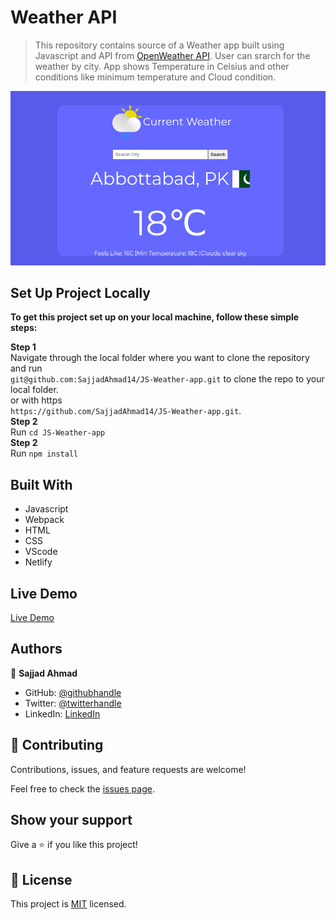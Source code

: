 # Weather API 

> This repository contains source of a Weather app built using Javascript and API from <a href = 'https://openweathermap.org/'>OpenWeather API</a>.
 User can srarch for the weather by city.
 App shows Temperature in Celsius and other conditions like minimum temperature and Cloud condition.

![screenshot](./src/images/weather-app.png)

## Set Up Project Locally

**To get this project set up on your local machine, follow these simple steps:**

**Step 1**<br>
Navigate through the local folder where you want to clone the repository and run<br>
`git@github.com:SajjadAhmad14/JS-Weather-app.git` to clone the repo to your local folder.<br>
or with https<br>
`https://github.com/SajjadAhmad14/JS-Weather-app.git`.<br>
**Step 2**<br>
Run `cd JS-Weather-app`<br>
**Step 2**<br>
Run `npm install`<br>

## Built With

- Javascript
- Webpack
- HTML
- CSS
- VScode
- Netlify

## Live Demo

<a href = '' target = 'blank'>Live Demo</a>

## Authors

👤 **Sajjad Ahmad**

- GitHub: [@githubhandle](https://github.com/SajjadAhmad14)
- Twitter: [@twitterhandle](https://twitter.com/Sajjad_Ahmad14)
- LinkedIn: [LinkedIn](https://www.linkedin.com/in/sajjadahmad14)

## 🤝 Contributing

Contributions, issues, and feature requests are welcome!

Feel free to check the [issues page](https://github.com/SajjadAhmad14/JS-Weather-app/issues).

## Show your support

Give a ⭐️ if you like this project!

## 📝 License

This project is [MIT](lic.url) licensed.